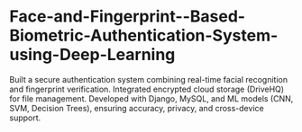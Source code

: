 # Face-and-Fingerprint--Based-Biometric-Authentication-System-using-Deep-Learning
Built a secure authentication system combining real-time facial recognition and fingerprint verification. Integrated encrypted cloud storage (DriveHQ) for file management. Developed with Django, MySQL, and ML models (CNN, SVM, Decision Trees), ensuring accuracy, privacy, and cross-device support.
